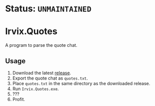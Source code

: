 # Status: `UNMAINTAINED`

# Irvix.Quotes
A program to parse the quote chat.

## Usage
1. Download the latest [release](https://github.com/asdia0/Irvix.Quotes/releases).
2. Export the quote chat as `quotes.txt`.
3. Place `quotes.txt` in the same directory as the downloaded release.
4. Run `Irvix.Quotes.exe`.
5. ???
6. Profit.
